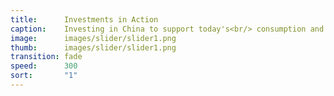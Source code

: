 ```yaml
---
title:      Investments in Action
caption:    Investing in China to support today's<br/> consumption and tomorrow's innovation.
image:      images/slider/slider1.png
thumb:      images/slider/slider1.png
transition: fade
speed:      300
sort:       "1"
---
```

